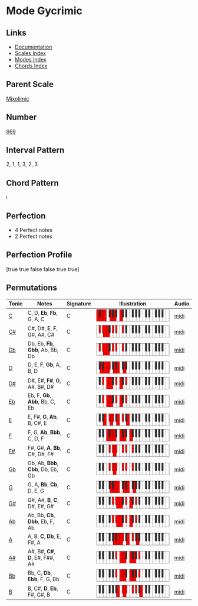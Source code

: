 # Mode Gycrimic

## Links

- [Documentation](README.md)
- [Scales Index](Scales.md)
- [Modes Index](Modes.md)
- [Chords Index](Chords.md)

## Parent Scale

[Mixolimic](ScaleMixolimic.md)

## Number

[669](https://ianring.com/musictheory/scales/669)

## Interval Pattern

2, 1, 1, 3, 2, 3

## Chord Pattern

i

## Perfection

- 4 Perfect notes
- 2 Perfect notes

## Perfection Profile

[true true false false true true]

## Permutations

| Tonic | Notes | Signature | Illustration | Audio |
|-------|-------|-----------|--------------|-------|
| [C](ModeCNaturalGycrimic.md) | C, D, **Eb**, **Fb**, G, A, C | C | ![CNaturalGycrimic](ModeCNaturalGycrimic.png) | [midi](https://github.com/edipermadi/music/blob/main/docs/ModeCNaturalGycrimic.mid?raw=true) |
| [C#](ModeCSharpGycrimic.md) | C#, D#, **E**, **F**, G#, A#, C# | C | ![CSharpGycrimic](ModeCSharpGycrimic.png) | [midi](https://github.com/edipermadi/music/blob/main/docs/ModeCSharpGycrimic.mid?raw=true) |
| [Db](ModeDFlatGycrimic.md) | Db, Eb, **Fb**, **Gbb**, Ab, Bb, Db | C | ![DFlatGycrimic](ModeDFlatGycrimic.png) | [midi](https://github.com/edipermadi/music/blob/main/docs/ModeDFlatGycrimic.mid?raw=true) |
| [D](ModeDNaturalGycrimic.md) | D, E, **F**, **Gb**, A, B, D | C | ![DNaturalGycrimic](ModeDNaturalGycrimic.png) | [midi](https://github.com/edipermadi/music/blob/main/docs/ModeDNaturalGycrimic.mid?raw=true) |
| [D#](ModeDSharpGycrimic.md) | D#, E#, **F#**, **G**, A#, B#, D# | C | ![DSharpGycrimic](ModeDSharpGycrimic.png) | [midi](https://github.com/edipermadi/music/blob/main/docs/ModeDSharpGycrimic.mid?raw=true) |
| [Eb](ModeEFlatGycrimic.md) | Eb, F, **Gb**, **Abb**, Bb, C, Eb | C | ![EFlatGycrimic](ModeEFlatGycrimic.png) | [midi](https://github.com/edipermadi/music/blob/main/docs/ModeEFlatGycrimic.mid?raw=true) |
| [E](ModeENaturalGycrimic.md) | E, F#, **G**, **Ab**, B, C#, E | C | ![ENaturalGycrimic](ModeENaturalGycrimic.png) | [midi](https://github.com/edipermadi/music/blob/main/docs/ModeENaturalGycrimic.mid?raw=true) |
| [F](ModeFNaturalGycrimic.md) | F, G, **Ab**, **Bbb**, C, D, F | C | ![FNaturalGycrimic](ModeFNaturalGycrimic.png) | [midi](https://github.com/edipermadi/music/blob/main/docs/ModeFNaturalGycrimic.mid?raw=true) |
| [F#](ModeFSharpGycrimic.md) | F#, G#, **A**, **Bb**, C#, D#, F# | C | ![FSharpGycrimic](ModeFSharpGycrimic.png) | [midi](https://github.com/edipermadi/music/blob/main/docs/ModeFSharpGycrimic.mid?raw=true) |
| [Gb](ModeGFlatGycrimic.md) | Gb, Ab, **Bbb**, **Cbb**, Db, Eb, Gb | C | ![GFlatGycrimic](ModeGFlatGycrimic.png) | [midi](https://github.com/edipermadi/music/blob/main/docs/ModeGFlatGycrimic.mid?raw=true) |
| [G](ModeGNaturalGycrimic.md) | G, A, **Bb**, **Cb**, D, E, G | C | ![GNaturalGycrimic](ModeGNaturalGycrimic.png) | [midi](https://github.com/edipermadi/music/blob/main/docs/ModeGNaturalGycrimic.mid?raw=true) |
| [G#](ModeGSharpGycrimic.md) | G#, A#, **B**, **C**, D#, E#, G# | C | ![GSharpGycrimic](ModeGSharpGycrimic.png) | [midi](https://github.com/edipermadi/music/blob/main/docs/ModeGSharpGycrimic.mid?raw=true) |
| [Ab](ModeAFlatGycrimic.md) | Ab, Bb, **Cb**, **Dbb**, Eb, F, Ab | C | ![AFlatGycrimic](ModeAFlatGycrimic.png) | [midi](https://github.com/edipermadi/music/blob/main/docs/ModeAFlatGycrimic.mid?raw=true) |
| [A](ModeANaturalGycrimic.md) | A, B, **C**, **Db**, E, F#, A | C | ![ANaturalGycrimic](ModeANaturalGycrimic.png) | [midi](https://github.com/edipermadi/music/blob/main/docs/ModeANaturalGycrimic.mid?raw=true) |
| [A#](ModeASharpGycrimic.md) | A#, B#, **C#**, **D**, E#, F##, A# | C | ![ASharpGycrimic](ModeASharpGycrimic.png) | [midi](https://github.com/edipermadi/music/blob/main/docs/ModeASharpGycrimic.mid?raw=true) |
| [Bb](ModeBFlatGycrimic.md) | Bb, C, **Db**, **Ebb**, F, G, Bb | C | ![BFlatGycrimic](ModeBFlatGycrimic.png) | [midi](https://github.com/edipermadi/music/blob/main/docs/ModeBFlatGycrimic.mid?raw=true) |
| [B](ModeBNaturalGycrimic.md) | B, C#, **D**, **Eb**, F#, G#, B | C | ![BNaturalGycrimic](ModeBNaturalGycrimic.png) | [midi](https://github.com/edipermadi/music/blob/main/docs/ModeBNaturalGycrimic.mid?raw=true) |
